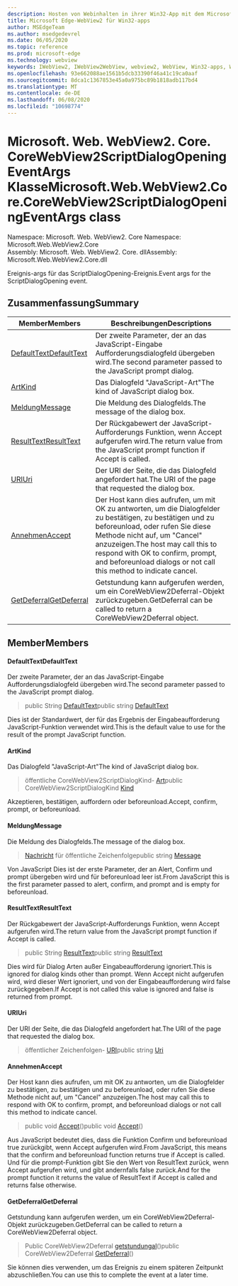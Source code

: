 ```yaml
---
description: Hosten von Webinhalten in ihrer Win32-App mit dem Microsoft Edge WebView2-Steuerelement
title: Microsoft Edge-WebView2 für Win32-apps
author: MSEdgeTeam
ms.author: msedgedevrel
ms.date: 06/05/2020
ms.topic: reference
ms.prod: microsoft-edge
ms.technology: webview
keywords: IWebView2, IWebView2WebView, webview2, WebView, Win32-apps, Win32, Edge, ICoreWebView2, ICoreWebView2Controller, Browser-Steuerelement, Edge-HTML
ms.openlocfilehash: 93e662088ae1561b5dcb33390f46a41c19ca0aaf
ms.sourcegitcommit: 8dca1c1367853e45a0a975bc89b1818adb117bd4
ms.translationtype: MT
ms.contentlocale: de-DE
ms.lasthandoff: 06/08/2020
ms.locfileid: "10698774"
---
```

# <span data-ttu-id="805e3-104">Microsoft. Web. WebView2. Core. CoreWebView2ScriptDialogOpeningEventArgs Klasse</span><span class="sxs-lookup"><span data-stu-id="805e3-104">Microsoft.Web.WebView2.Core.CoreWebView2ScriptDialogOpeningEventArgs class</span></span> 

<span data-ttu-id="805e3-105">Namespace: Microsoft. Web. WebView2. Core </span><span class="sxs-lookup"><span data-stu-id="805e3-105">Namespace: Microsoft.Web.WebView2.Core</span></span>\
<span data-ttu-id="805e3-106">Assembly: Microsoft. Web. WebView2. Core. dll</span><span class="sxs-lookup"><span data-stu-id="805e3-106">Assembly: Microsoft.Web.WebView2.Core.dll</span></span>

<span data-ttu-id="805e3-107">Ereignis-args für das ScriptDialogOpening-Ereignis.</span><span class="sxs-lookup"><span data-stu-id="805e3-107">Event args for the ScriptDialogOpening event.</span></span>

## <span data-ttu-id="805e3-108">Zusammenfassung</span><span class="sxs-lookup"><span data-stu-id="805e3-108">Summary</span></span>

 <span data-ttu-id="805e3-109">Member</span><span class="sxs-lookup"><span data-stu-id="805e3-109">Members</span></span>                        | <span data-ttu-id="805e3-110">Beschreibungen</span><span class="sxs-lookup"><span data-stu-id="805e3-110">Descriptions</span></span>
--------------------------------|---------------------------------------------
[<span data-ttu-id="805e3-111">DefaultText</span><span class="sxs-lookup"><span data-stu-id="805e3-111">DefaultText</span></span>](#defaulttext) | <span data-ttu-id="805e3-112">Der zweite Parameter, der an das JavaScript-Eingabe Aufforderungsdialogfeld übergeben wird.</span><span class="sxs-lookup"><span data-stu-id="805e3-112">The second parameter passed to the JavaScript prompt dialog.</span></span>
[<span data-ttu-id="805e3-113">Art</span><span class="sxs-lookup"><span data-stu-id="805e3-113">Kind</span></span>](#kind) | <span data-ttu-id="805e3-114">Das Dialogfeld "JavaScript-Art"</span><span class="sxs-lookup"><span data-stu-id="805e3-114">The kind of JavaScript dialog box.</span></span>
[<span data-ttu-id="805e3-115">Meldung</span><span class="sxs-lookup"><span data-stu-id="805e3-115">Message</span></span>](#message) | <span data-ttu-id="805e3-116">Die Meldung des Dialogfelds.</span><span class="sxs-lookup"><span data-stu-id="805e3-116">The message of the dialog box.</span></span>
[<span data-ttu-id="805e3-117">ResultText</span><span class="sxs-lookup"><span data-stu-id="805e3-117">ResultText</span></span>](#resulttext) | <span data-ttu-id="805e3-118">Der Rückgabewert der JavaScript-Aufforderungs Funktion, wenn Accept aufgerufen wird.</span><span class="sxs-lookup"><span data-stu-id="805e3-118">The return value from the JavaScript prompt function if Accept is called.</span></span>
[<span data-ttu-id="805e3-119">URI</span><span class="sxs-lookup"><span data-stu-id="805e3-119">Uri</span></span>](#uri) | <span data-ttu-id="805e3-120">Der URI der Seite, die das Dialogfeld angefordert hat.</span><span class="sxs-lookup"><span data-stu-id="805e3-120">The URI of the page that requested the dialog box.</span></span>
[<span data-ttu-id="805e3-121">Annehmen</span><span class="sxs-lookup"><span data-stu-id="805e3-121">Accept</span></span>](#accept) | <span data-ttu-id="805e3-122">Der Host kann dies aufrufen, um mit OK zu antworten, um die Dialogfelder zu bestätigen, zu bestätigen und zu beforeunload, oder rufen Sie diese Methode nicht auf, um "Cancel" anzuzeigen.</span><span class="sxs-lookup"><span data-stu-id="805e3-122">The host may call this to respond with OK to confirm, prompt, and beforeunload dialogs or not call this method to indicate cancel.</span></span>
[<span data-ttu-id="805e3-123">GetDeferral</span><span class="sxs-lookup"><span data-stu-id="805e3-123">GetDeferral</span></span>](#getdeferral) | <span data-ttu-id="805e3-124">Getstundung kann aufgerufen werden, um ein CoreWebView2Deferral-Objekt zurückzugeben.</span><span class="sxs-lookup"><span data-stu-id="805e3-124">GetDeferral can be called to return a CoreWebView2Deferral object.</span></span>

## <span data-ttu-id="805e3-125">Member</span><span class="sxs-lookup"><span data-stu-id="805e3-125">Members</span></span>

#### <span data-ttu-id="805e3-126">DefaultText</span><span class="sxs-lookup"><span data-stu-id="805e3-126">DefaultText</span></span> 

<span data-ttu-id="805e3-127">Der zweite Parameter, der an das JavaScript-Eingabe Aufforderungsdialogfeld übergeben wird.</span><span class="sxs-lookup"><span data-stu-id="805e3-127">The second parameter passed to the JavaScript prompt dialog.</span></span>

> <span data-ttu-id="805e3-128">public String [DefaultText](#defaulttext)</span><span class="sxs-lookup"><span data-stu-id="805e3-128">public string [DefaultText](#defaulttext)</span></span>

<span data-ttu-id="805e3-129">Dies ist der Standardwert, der für das Ergebnis der Eingabeaufforderung JavaScript-Funktion verwendet wird.</span><span class="sxs-lookup"><span data-stu-id="805e3-129">This is the default value to use for the result of the prompt JavaScript function.</span></span>

#### <span data-ttu-id="805e3-130">Art</span><span class="sxs-lookup"><span data-stu-id="805e3-130">Kind</span></span> 

<span data-ttu-id="805e3-131">Das Dialogfeld "JavaScript-Art"</span><span class="sxs-lookup"><span data-stu-id="805e3-131">The kind of JavaScript dialog box.</span></span>

> <span data-ttu-id="805e3-132">öffentliche CoreWebView2ScriptDialogKind- [Art](#kind)</span><span class="sxs-lookup"><span data-stu-id="805e3-132">public CoreWebView2ScriptDialogKind [Kind](#kind)</span></span>

<span data-ttu-id="805e3-133">Akzeptieren, bestätigen, auffordern oder beforeunload.</span><span class="sxs-lookup"><span data-stu-id="805e3-133">Accept, confirm, prompt, or beforeunload.</span></span>

#### <span data-ttu-id="805e3-134">Meldung</span><span class="sxs-lookup"><span data-stu-id="805e3-134">Message</span></span> 

<span data-ttu-id="805e3-135">Die Meldung des Dialogfelds.</span><span class="sxs-lookup"><span data-stu-id="805e3-135">The message of the dialog box.</span></span>

> <span data-ttu-id="805e3-136">[Nachricht](#message) für öffentliche Zeichenfolge</span><span class="sxs-lookup"><span data-stu-id="805e3-136">public string [Message](#message)</span></span>

<span data-ttu-id="805e3-137">Von JavaScript Dies ist der erste Parameter, der an Alert, Confirm und prompt übergeben wird und für beforeunload leer ist.</span><span class="sxs-lookup"><span data-stu-id="805e3-137">From JavaScript this is the first parameter passed to alert, confirm, and prompt and is empty for beforeunload.</span></span>

#### <span data-ttu-id="805e3-138">ResultText</span><span class="sxs-lookup"><span data-stu-id="805e3-138">ResultText</span></span> 

<span data-ttu-id="805e3-139">Der Rückgabewert der JavaScript-Aufforderungs Funktion, wenn Accept aufgerufen wird.</span><span class="sxs-lookup"><span data-stu-id="805e3-139">The return value from the JavaScript prompt function if Accept is called.</span></span>

> <span data-ttu-id="805e3-140">public String [ResultText](#resulttext)</span><span class="sxs-lookup"><span data-stu-id="805e3-140">public string [ResultText](#resulttext)</span></span>

<span data-ttu-id="805e3-141">Dies wird für Dialog Arten außer Eingabeaufforderung ignoriert.</span><span class="sxs-lookup"><span data-stu-id="805e3-141">This is ignored for dialog kinds other than prompt.</span></span> <span data-ttu-id="805e3-142">Wenn Accept nicht aufgerufen wird, wird dieser Wert ignoriert, und von der Eingabeaufforderung wird false zurückgegeben.</span><span class="sxs-lookup"><span data-stu-id="805e3-142">If Accept is not called this value is ignored and false is returned from prompt.</span></span>

#### <span data-ttu-id="805e3-143">URI</span><span class="sxs-lookup"><span data-stu-id="805e3-143">Uri</span></span> 

<span data-ttu-id="805e3-144">Der URI der Seite, die das Dialogfeld angefordert hat.</span><span class="sxs-lookup"><span data-stu-id="805e3-144">The URI of the page that requested the dialog box.</span></span>

> <span data-ttu-id="805e3-145">öffentlicher Zeichenfolgen- [URI](#uri)</span><span class="sxs-lookup"><span data-stu-id="805e3-145">public string [Uri](#uri)</span></span>

#### <span data-ttu-id="805e3-146">Annehmen</span><span class="sxs-lookup"><span data-stu-id="805e3-146">Accept</span></span> 

<span data-ttu-id="805e3-147">Der Host kann dies aufrufen, um mit OK zu antworten, um die Dialogfelder zu bestätigen, zu bestätigen und zu beforeunload, oder rufen Sie diese Methode nicht auf, um "Cancel" anzuzeigen.</span><span class="sxs-lookup"><span data-stu-id="805e3-147">The host may call this to respond with OK to confirm, prompt, and beforeunload dialogs or not call this method to indicate cancel.</span></span>

> <span data-ttu-id="805e3-148">public void [Accept](#accept)()</span><span class="sxs-lookup"><span data-stu-id="805e3-148">public void [Accept](#accept)()</span></span>

<span data-ttu-id="805e3-149">Aus JavaScript bedeutet dies, dass die Funktion Confirm und beforeunload true zurückgibt, wenn Accept aufgerufen wird.</span><span class="sxs-lookup"><span data-stu-id="805e3-149">From JavaScript, this means that the confirm and beforeunload function returns true if Accept is called.</span></span> <span data-ttu-id="805e3-150">Und für die prompt-Funktion gibt Sie den Wert von ResultText zurück, wenn Accept aufgerufen wird, und gibt andernfalls false zurück.</span><span class="sxs-lookup"><span data-stu-id="805e3-150">And for the prompt function it returns the value of ResultText if Accept is called and returns false otherwise.</span></span>

#### <span data-ttu-id="805e3-151">GetDeferral</span><span class="sxs-lookup"><span data-stu-id="805e3-151">GetDeferral</span></span> 

<span data-ttu-id="805e3-152">Getstundung kann aufgerufen werden, um ein CoreWebView2Deferral-Objekt zurückzugeben.</span><span class="sxs-lookup"><span data-stu-id="805e3-152">GetDeferral can be called to return a CoreWebView2Deferral object.</span></span>

> <span data-ttu-id="805e3-153">Public CoreWebView2Deferral [getstundungal](#getdeferral)()</span><span class="sxs-lookup"><span data-stu-id="805e3-153">public CoreWebView2Deferral [GetDeferral](#getdeferral)()</span></span>

<span data-ttu-id="805e3-154">Sie können dies verwenden, um das Ereignis zu einem späteren Zeitpunkt abzuschließen.</span><span class="sxs-lookup"><span data-stu-id="805e3-154">You can use this to complete the event at a later time.</span></span>

